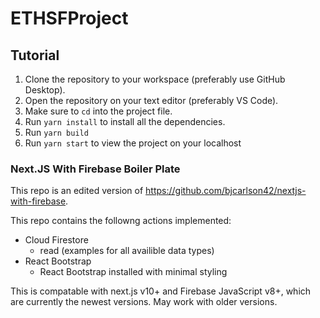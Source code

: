 # ETHSFProject

## Tutorial
1. Clone the repository to your workspace (preferably use GitHub Desktop).
2. Open the repository on your text editor (preferably VS Code).
3. Make sure to `cd` into the project file.
4. Run `yarn install` to install all the dependencies.
5. Run `yarn build`
6. Run `yarn start` to view the project on your localhost

### Next.JS With Firebase Boiler Plate
This repo is an edited version of https://github.com/bjcarlson42/nextjs-with-firebase. 

This repo contains the followng actions implemented:

- Cloud Firestore
  - read (examples for all availible data types)
- React Bootstrap
  - React Bootstrap installed with minimal styling

This is compatable with next.js v10+ and Firebase JavaScript v8+, which are currently the newest versions. May work with older versions.
